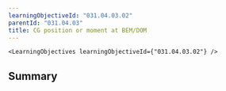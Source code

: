 ```yaml
---
learningObjectiveId: "031.04.03.02"
parentId: "031.04.03"
title: CG position or moment at BEM/DOM
---
```


```tsx eval
<LearningObjectives learningObjectiveId={"031.04.03.02"} />
```

## Summary
